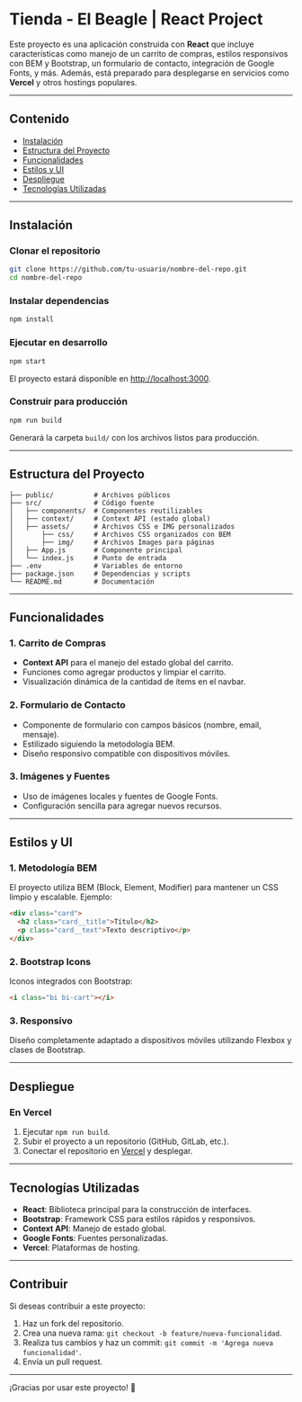 # Tienda - El Beagle | React Project

Este proyecto es una aplicación construida con **React** que incluye características como manejo de un carrito de compras, estilos responsivos con BEM y Bootstrap, un formulario de contacto, integración de Google Fonts, y más. Además, está preparado para desplegarse en servicios como **Vercel** y otros hostings populares.

---

## **Contenido**
- [Instalación](#instalación)
- [Estructura del Proyecto](#estructura-del-proyecto)
- [Funcionalidades](#funcionalidades)
- [Estilos y UI](#estilos-y-ui)
- [Despliegue](#despliegue)
- [Tecnologías Utilizadas](#tecnologías-utilizadas)

---

## **Instalación**

### Clonar el repositorio
```bash
git clone https://github.com/tu-usuario/nombre-del-repo.git
cd nombre-del-repo
```

### Instalar dependencias
```bash
npm install
```

### Ejecutar en desarrollo
```bash
npm start
```
El proyecto estará disponible en [http://localhost:3000](http://localhost:3000).

### Construir para producción
```bash
npm run build
```
Generará la carpeta `build/` con los archivos listos para producción.

---

## **Estructura del Proyecto**

```
├── public/          # Archivos públicos
├── src/             # Código fuente
│   ├── components/  # Componentes reutilizables
│   ├── context/     # Context API (estado global)
│   ├── assets/      # Archivos CSS e IMG personalizados
│       ├── css/     # Archivos CSS organizados con BEM
│       ├── img/     # Archivos Images para páginas
│   ├── App.js       # Componente principal
│   └── index.js     # Punto de entrada
├── .env             # Variables de entorno
├── package.json     # Dependencias y scripts
└── README.md        # Documentación
```

---

## **Funcionalidades**

### 1. **Carrito de Compras**
- **Context API** para el manejo del estado global del carrito.
- Funciones como agregar productos y limpiar el carrito.
- Visualización dinámica de la cantidad de ítems en el navbar.

### 2. **Formulario de Contacto**
- Componente de formulario con campos básicos (nombre, email, mensaje).
- Estilizado siguiendo la metodología BEM.
- Diseño responsivo compatible con dispositivos móviles.

### 3. **Imágenes y Fuentes**
- Uso de imágenes locales y fuentes de Google Fonts.
- Configuración sencilla para agregar nuevos recursos.

---

## **Estilos y UI**

### 1. **Metodología BEM**
El proyecto utiliza BEM (Block, Element, Modifier) para mantener un CSS limpio y escalable.
Ejemplo:
```html
<div class="card">
  <h2 class="card__title">Título</h2>
  <p class="card__text">Texto descriptivo</p>
</div>
```

### 2. **Bootstrap Icons**
Iconos integrados con Bootstrap:
```html
<i class="bi bi-cart"></i>
```

### 3. **Responsivo**
Diseño completamente adaptado a dispositivos móviles utilizando Flexbox y clases de Bootstrap.

---

## **Despliegue**

### **En Vercel**
1. Ejecutar `npm run build`.
2. Subir el proyecto a un repositorio (GitHub, GitLab, etc.).
3. Conectar el repositorio en [Vercel](https://vercel.com/) y desplegar.


---

## **Tecnologías Utilizadas**
- **React**: Biblioteca principal para la construcción de interfaces.
- **Bootstrap**: Framework CSS para estilos rápidos y responsivos.
- **Context API**: Manejo de estado global.
- **Google Fonts**: Fuentes personalizadas.
- **Vercel**: Plataformas de hosting.

---

## **Contribuir**
Si deseas contribuir a este proyecto:
1. Haz un fork del repositorio.
2. Crea una nueva rama: `git checkout -b feature/nueva-funcionalidad`.
3. Realiza tus cambios y haz un commit: `git commit -m 'Agrega nueva funcionalidad'`.
4. Envía un pull request.

---

¡Gracias por usar este proyecto! 🎉
